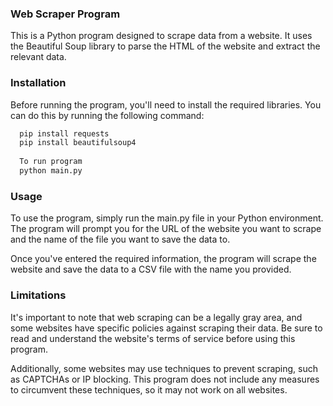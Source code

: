 ### Web Scraper Program
This is a Python program designed to scrape data from a website. It uses the Beautiful Soup library to parse the HTML of the website and extract the relevant data.

### Installation
Before running the program, you'll need to install the required libraries. You can do this by running the following command:

```bash
  pip install requests
  pip install beautifulsoup4
  
  To run program
  python main.py
```



### Usage
To use the program, simply run the main.py file in your Python environment. The program will prompt you for the URL of the website you want to scrape and the name of the file you want to save the data to.

Once you've entered the required information, the program will scrape the website and save the data to a CSV file with the name you provided.

### Limitations
It's important to note that web scraping can be a legally gray area, and some websites have specific policies against scraping their data. Be sure to read and understand the website's terms of service before using this program.

Additionally, some websites may use techniques to prevent scraping, such as CAPTCHAs or IP blocking. This program does not include any measures to circumvent these techniques, so it may not work on all websites.
